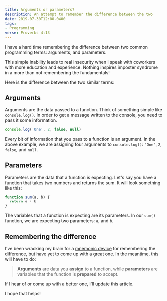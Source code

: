 ```yaml
---
title: Arguments or parameters?
description: An attempt to remember the difference between the two
date: 2019-07-30T12:00-0400
tags:
- Programming
verse: Proverbs 4:13
---
```


I have a hard time remembering the difference between two common programming terms: arguments, and parameters.

This simple inability leads to real insecurity when I speak with coworkers with more education and experience. Nothing inspires imposter syndrome in a more than not remembering the fundamentals!

Here is the difference between the two similar terms:

## Arguments

Arguments are the data passed to a function. Think of something simple like `console.log()`. In order to get a message written to the console, you need to pass it some information.

```js
console.log('One', 2, false, null)
```

Every bit of information that you pass to a function is an argument. In the above example, we are assigning four arguments to `console.log()`: `"One"`, `2`, `false`, and `null`.

## Parameters

Parameters are the data that a function is expecting. Let's say you have a function that takes two numbers and returns the sum. It will look something like this:

```js
function sum(a, b) {
  return a + b
}
```

The variables that a function is expecting are its parameters. In our `sum()` function, we are expecting two parameters: `a`, and `b`.

## Remembering the difference

I've been wracking my brain for a [mnemonic device](https://en.wikipedia.org/wiki/Mnemonic) for remembering the difference, but have yet to come up with a great one. In the meantime, this will have to do:

> **Arguments** are data you **assign** to a function, while **parameters** are variables that the function is **prepared** to accept.

If I hear of or come up with a better one, I'll update this article.

I hope that helps!
